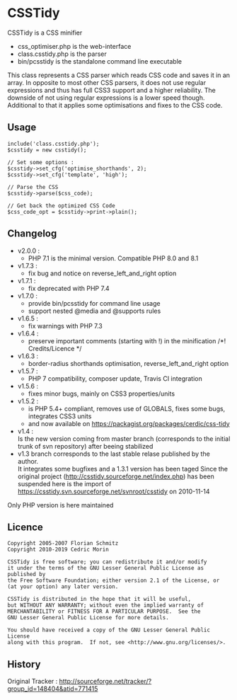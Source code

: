 # CSSTidy 

CSSTidy is a CSS minifier 

* css_optimiser.php is the web-interface
* class.csstidy.php is the parser
* bin/pcsstidy is the standalone command line executable

This class represents a CSS parser which reads CSS code and saves it in an array.
In opposite to most other CSS parsers, it does not use regular expressions and
thus has full CSS3 support and a higher reliability. The downside of not using regular expressions
is a lower speed though.
Additional to that it applies some optimisations and fixes to the CSS code.


## Usage

```
include('class.csstidy.php');
$csstidy = new csstidy();

// Set some options :
$csstidy->set_cfg('optimise_shorthands', 2);
$csstidy->set_cfg('template', 'high');

// Parse the CSS
$csstidy->parse($css_code);

// Get back the optimized CSS Code
$css_code_opt = $csstidy->print->plain();
```


## Changelog
* v2.0.0 :
  - PHP 7.1 is the minimal version. Compatible PHP 8.0 and 8.1
* v1.7.3 :
  - fix bug and notice on reverse_left_and_right option
* v1.7.1 :
  - fix deprecated with PHP 7.4
* v1.7.0 :
  - provide bin/pcsstidy for command line usage
  - support nested @media and @supports rules
* v1.6.5 :
  - fix warnings with PHP 7.3
* v1.6.4 :
  - preserve important comments (starting with !) in the minification /*! Credits/Licence */
* v1.6.3 :
  - border-radius shorthands optimisation, reverse_left_and_right option
* v1.5.7 :
  - PHP 7 compatibility, composer update, Travis CI integration
* v1.5.6 :
  - fixes minor bugs, mainly on CSS3 properties/units
* v1.5.2 :
  - is PHP 5.4+ compliant, removes use of GLOBALS, fixes some bugs, integrates CSS3 units
  - and now available on https://packagist.org/packages/cerdic/css-tidy
* v1.4 :<br/>
Is the new version coming from master branch (corresponds to the initial trunk of svn repository) after beeing stabilized
* v1.3 branch corresponds to the last stable relase published by the author.<br/>
It integrates some bugfixes and a 1.3.1 version has been taged
Since the original project (http://csstidy.sourceforge.net/index.php) has been suspended
here is the import of https://csstidy.svn.sourceforge.net/svnroot/csstidy on 2010-11-14

Only PHP version is here maintained

## Licence

	Copyright 2005-2007 Florian Schmitz
	Copyright 2010-2019 Cedric Morin

	CSSTidy is free software; you can redistribute it and/or modify
	it under the terms of the GNU Lesser General Public License as published by
	the Free Software Foundation; either version 2.1 of the License, or
	(at your option) any later version.
  
	CSSTidy is distributed in the hope that it will be useful,
	but WITHOUT ANY WARRANTY; without even the implied warranty of
	MERCHANTABILITY or FITNESS FOR A PARTICULAR PURPOSE.  See the
	GNU Lesser General Public License for more details.

	You should have received a copy of the GNU Lesser General Public License
	along with this program.  If not, see <http://www.gnu.org/licenses/>.


## History

Original Tracker : 
http://sourceforge.net/tracker/?group_id=148404&atid=771415
